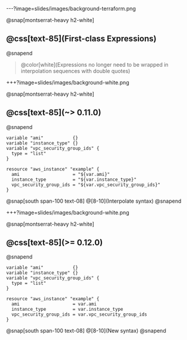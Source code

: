 ---?image=slides/images/background-terraform.png

@snap[montserrat-heavy h2-white]
## @css[text-85](First-class Expressions)
@snapend

> @color[white](Expressions no longer need to be wrapped in interpolation sequences with double quotes)

+++?image=slides/images/background-white.png

@snap[montserrat-heavy h2-white]
## @css[text-85](~> 0.11.0)
@snapend

```
variable "ami"           {}
variable "instance_type" {}
variable "vpc_security_group_ids" {
  type = "list"
}

resource "aws_instance" "example" {
  ami                    = "${var.ami}"
  instance_type          = "${var.instance_type}"
  vpc_security_group_ids = "${var.vpc_security_group_ids}"
}
```

@snap[south span-100 text-08]
@[8-10](Interpolate syntax)
@snapend

+++?image=slides/images/background-white.png

@snap[montserrat-heavy h2-white]
## @css[text-85](>= 0.12.0)
@snapend

```
variable "ami"           {}
variable "instance_type" {}
variable "vpc_security_group_ids" {
  type = "list"
}

resource "aws_instance" "example" {
  ami                    = var.ami
  instance_type          = var.instance_type
  vpc_security_group_ids = var.vpc_security_group_ids
}
```

@snap[south span-100 text-08]
@[8-10](New syntax)
@snapend
